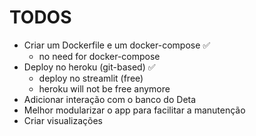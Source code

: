 # TODOS

- Criar um Dockerfile e um docker-compose ✅
  - no need for docker-compose
- Deploy no heroku (git-based) ✅
  - deploy no streamlit (free)
  - heroku will not be free anymore
- Adicionar interação com o banco do Deta
- Melhor modularizar o app para facilitar a manutenção
- Criar visualizações
